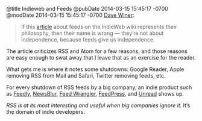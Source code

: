 @title Indieweb and Feeds
@pubDate 2014-03-15 15:45:17 -0700
@modDate 2014-03-15 15:45:17 -0700
[Dave Winer](http://scripting.com/2014/03/15/indiewebAndRss.html):

>If this [article](http://indiewebcamp.com/feed) about feeds on the IndieWeb wiki represents their philosophy, then their name is wrong — they’re not about independence, because feeds give us independence.

The article criticizes RSS and Atom for a few reasons, and those reasons are easy enough to swat away that I leave that as an exercise for the reader.

What gets me is where it notes some shutdowns: Google Reader, Apple removing RSS from Mail and Safari, Twitter removing feeds, etc.

For every shutdown of RSS feeds by a big company, an indie product such as [Feedly](http://feedly.com/), [NewsBlur](http://newsblur.com/), [Feed Wrangler](https://feedwrangler.net/welcome.html), [FeedPress](http://feedpress.it/), and [Unread](http://blog.jaredsinclair.com/post/75555794917/designing-unread) shows up.

<em>RSS is at its most interesting and useful when big companies ignore it.</em> It’s the domain of indie developers.
